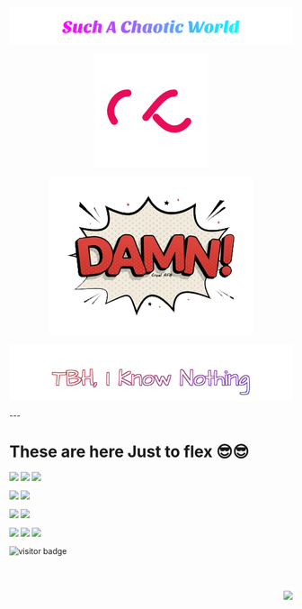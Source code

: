 
<img src="./title.svg" />

<p align="center">
<img src="./infinity.gif"  />  
</p>


<p align="center">
<img src="./lost.png" />
</p>
<p align="center">
<img src="./tbh.svg"/>
</p>
---

# These are here Just to flex 😎😎


<p float="left">
<img src="https://img.shields.io/badge/HTML5-E34F26?style=for-the-badge&logo=html5&logoColor=white"  />
<img src="https://img.shields.io/badge/CSS3-1572B6?style=for-the-badge&logo=css3&logoColor=white" />
<img src="https://img.shields.io/badge/JavaScript-323330?style=for-the-badge&logo=javascript&logoColor=F7DF1E" />
</p>
<p float="left">
<img src="https://img.shields.io/badge/Tailwind_CSS-38B2AC?style=for-the-badge&logo=tailwind-css&logoColor=white" />
<img src="https://img.shields.io/badge/Vue.js-35495E?style=for-the-badge&logo=vuedotjs&logoColor=4FC08D" />
</p>
<p float="left">
<img src="https://img.shields.io/badge/MySQL-00000F?style=for-the-badge&logo=mysql&logoColor=white" />
<img src="https://img.shields.io/badge/SQLite-07405E?style=for-the-badge&logo=sqlite&logoColor=white" />
</p>
<p float="left">
<img src="https://img.shields.io/badge/C%2B%2B-00599C?style=for-the-badge&logo=c%2B%2B&logoColor=white" />
<img src="https://img.shields.io/badge/Node.js-339933?style=for-the-badge&logo=nodedotjs&logoColor=white" />
<img src="https://img.shields.io/badge/QT-339933?style=for-the-badge&logo=QT&logoColor=white" />
</p>
<p align="right">

![visitor badge](https://visitor-badge.glitch.me/badge?page_id=Bishwodahal.visitor-badge)

</p>

<br>
<br>
<p align="right">
<a href="https://www.youtube.com/watch?v=dQw4w9WgXcQ">
<img src="https://img.shields.io/badge/-Are%20you%20a%20Nerd%3F-blue"/>
</a>
</p>

 
